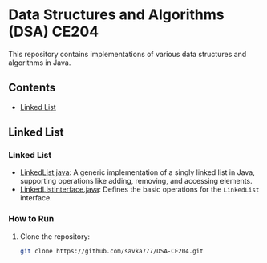 # Data Structures and Algorithms (DSA) CE204

This repository contains implementations of various data structures and algorithms in Java.

## Contents
- [Linked List](#linked-list)

## Linked List

### Linked List
- [LinkedList.java](LinkedList/LinkedList.java): A generic implementation of a singly linked list in Java, supporting operations like adding, removing, and accessing elements.
- [LinkedListInterface.java](LinkedList/LinkedListInterface.java): Defines the basic operations for the `LinkedList` interface.

### How to Run
1. Clone the repository:
   ```bash
   git clone https://github.com/savka777/DSA-CE204.git

